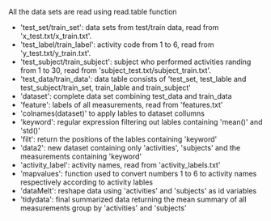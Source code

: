 All the data sets are read using read.table function
- 'test_set/train_set': data sets from test/train data, read from 'x_test.txt/x_train.txt'.
- 'test_label/train_label': activity code from 1 to 6, read from 'y_test.txt/y_train.txt'.
- 'test_subject/train_subject': subject who performed activities randing from 1 to 30, read from 'subject_test.txt/subject_train.txt'.
- 'test_data/train_data': data table consists of 'test_set, test_lable and test_subject/train_set, train_lable and train_subject'
- 'dataset': complete data set combining test_data and train_data
- 'feature': labels of all measurements, read from 'features.txt'
- 'colnames(dataset)' to apply lables to dataset collumns
- 'keyword': regular expression filtering out lables containing 'mean()' and 'std()'
- 'filt': return the positions of the lables containing 'keyword'
- 'data2': new dataset containing only 'activities', 'subjects' and the measurements containing 'keyword'
- 'activity_label': activity names, read from 'activity_labels.txt'
- 'mapvalues': function used to convert numbers 1 to 6 to activity names respectively according to activity lables
- 'dataMelt': reshape data using 'activities' and 'subjects' as id variables
- 'tidydata': final summarized data returning the mean summary of all measurements group by 'activities' and 'subjects'